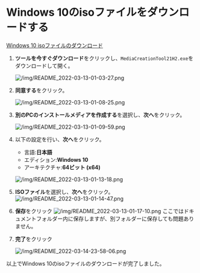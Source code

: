 # Windows 10のisoファイルをダウンロードする

[Windows 10 isoファイルのダウンロード](https://www.microsoft.com/ja-jp/software-download/windows10)

1. **ツールを今すぐダウンロード**をクリックし、`MediaCreationTool21H2.exe`をダウンロードして開く。

    ![/img/README_2022-03-13-01-03-27.png](/img/README_2022-03-13-01-03-27.png)

1. **同意する**をクリック。

    ![/img/README_2022-03-13-01-08-25.png](/img/README_2022-03-13-01-08-25.png)

1. **別のPCのインストールメディアを作成する**を選択し、**次へ**をクリック。

    ![/img/README_2022-03-13-01-09-59.png](/img/README_2022-03-13-01-09-59.png)

1. 以下の設定を行い、**次へ**をクリック。

   - 言語:**日本語**
   - エディション:**Windows 10**
   - アーキテクチャ:**64ビット (x64)**

    ![/img/README_2022-03-13-01-13-18.png](/img/README_2022-03-13-01-13-18.png)

1. **ISOファイル**を選択し、**次へ**をクリック。
    ![/img/README_2022-03-13-01-14-47.png](/img/README_2022-03-13-01-14-47.png)

1. **保存**をクリック
    ![/img/README_2022-03-13-01-17-10.png](/img/README_2022-03-13-01-17-10.png)
    ここではドキュメントフォルダー内に保存しますが、別フォルダーに保存しても問題ありません。

1. **完了**をクリック

    ![/img/README_2022-03-14-23-58-06.png](/img/README_2022-03-14-23-58-06.png)

以上でWindows 10のisoファイルのダウンロードが完了しました。
